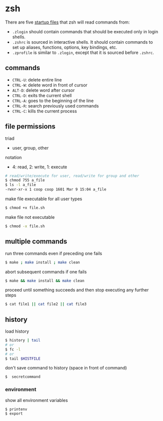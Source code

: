 # zsh

There are five [startup files](http://zsh.sourceforge.net/Intro/intro_3.html) that zsh will read commands from:

* `.zlogin` should contain commands that should be executed only in login shells.
* `.zshrc` is sourced in interactive shells. It should contain commands to set up aliases, functions, options, key bindings, etc.
* `.zprofile` is similar to `.zlogin`, except that it is sourced before `.zshrc`. 

## commands
* `CTRL-U`: delete entire line
* `CTRL-W`: delete word in front of cursor
* `ALT-D`: delete word after cursor
* `CTRL-D`: exits the current shell
* `CTRL-A`: goes to the beginning of the line
* `CTRL-R`: search previously used commands
* `CTRL-C`: kills the current process

## file permissions
triad
* user, group, other

notation
* 4: read, 2: write, 1: execute

```bash
# read/write/execute for user, read/write for group and other
$ chmod 755 a_file
$ ls -l a_file
-rwxr-xr-x 1 coop coop 1601 Mar 9 15:04 a_file
```
make file executable for all user types
```bash
$ chmod +x file.sh
```
make file not executable
```bash
$ chmod -x file.sh
```

## multiple commands
run three commands even if preceding one fails
```bash
$ make ; make install ; make clean
```
abort subsequent commands if one fails
```bash
$ make && make install && make clean
```
proceed until something succeeds and then stop executing any further steps
```bash
$ cat file1 || cat file2 || cat file3
```

## history
load history
```bash
$ history | tail
# or
$ fc -l
# or
$ tail $HISTFILE
```
don't save command to history (space in front of command)
```bash
$  secretcommand
```

### environment
show all environment variables
```bash
$ printenv
$ export
```
